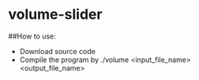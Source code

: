 # volume-slider

##How to use:
 - Download source code
 - Compile the program by ./volume <input_file_name> <output_file_name> <factor>
